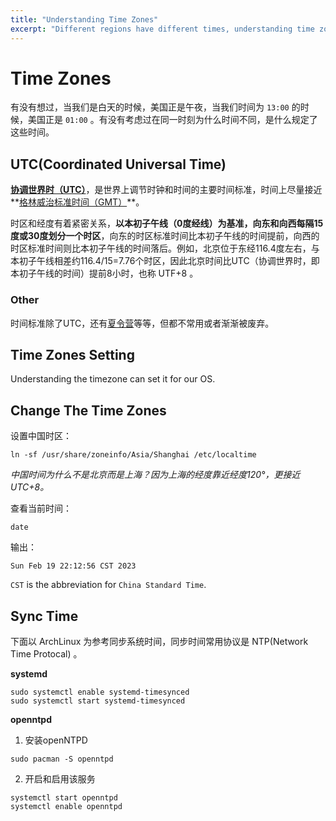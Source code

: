 ```yaml
---
title: "Understanding Time Zones"
excerpt: "Different regions have different times, understanding time zones can help us understand the rules of time in different regions."
---
```


# Time Zones

有没有想过，当我们是白天的时候，美国正是午夜，当我们时间为 `13:00` 的时候，美国正是 `01:00` 。有没有考虑过在同一时刻为什么时间不同，是什么规定了这些时间。

## UTC(Coordinated Universal Time)

[**协调世界时（UTC）**](https://zh.wikipedia.org/zh-hans/%E5%8D%8F%E8%B0%83%E4%B8%96%E7%95%8C%E6%97%B6)，是世界上调节时钟和时间的主要时间标准，时间上尽量接近**[格林威治标准时间（GMT）](https://zh.wikipedia.org/wiki/格林威治标准时间)**。

时区和经度有着紧密关系，**以本初子午线（0度经线）为基准，向东和向西每隔15度或30度划分一个时区**，向东的时区标准时间比本初子午线的时间提前，向西的时区标准时间则比本初子午线的时间落后。例如，北京位于东经116.4度左右，与本初子午线相差约116.4/15=7.76个时区，因此北京时间比UTC（协调世界时，即本初子午线的时间）提前8小时，也称 UTF+8 。

### Other

时间标准除了UTC，还有[夏令营](https://zh.wikipedia.org/zh-hans/%E5%A4%8F%E6%97%B6%E5%88%B6)等等，但都不常用或者渐渐被废弃。

## Time Zones Setting

Understanding the timezone can set it for our OS.

## Change The Time Zones

设置中国时区：

```shell
ln -sf /usr/share/zoneinfo/Asia/Shanghai /etc/localtime
```

*中国时间为什么不是北京而是上海？因为上海的经度靠近经度120°，更接近UTC+8。*

查看当前时间：

```shell
date
```

输出：

```
Sun Feb 19 22:12:56 CST 2023
```

`CST` is the abbreviation for `China Standard Time`.

## Sync Time

下面以 ArchLinux 为参考同步系统时间，同步时间常用协议是 NTP(Network Time Protocal) 。

**systemd**

```ssh
sudo systemctl enable systemd-timesynced
sudo systemctl start systemd-timesynced
```

**openntpd**

1. 安装openNTPD  

```
sudo pacman -S openntpd
```

2. 开启和启用该服务 

```
systemctl start openntpd
systemctl enable openntpd
```





